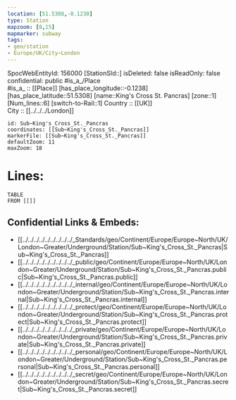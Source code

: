 ```yaml
---
location: [51.5308,-0.1238] 
type: Station 
mapzoom: [8,15] 
mapmarker: subway 
tags:
- geo/station
- Europe/UK/City~London
---
```

SpocWebEntityId: 156000
[StationSId::] 
isDeleted: false
isReadOnly: false
confidential: public
#is_a_/Place  
#is_a_ :: [[Place]] 
[has_place_longitude::-0.1238] 
[has_place_latitude::51.5308] 
[name::King's Cross St. Pancras] 
[zone::1] 
[Num_lines::6] 
[switch-to-Rail::1] 
Country :: [[UK]]  
City :: [[../../../London]]  


```leaflet
id: Sub~King's_Cross_St._Pancras
coordinates: [[Sub~King's_Cross_St._Pancras]] 
markerFile: [[Sub~King's_Cross_St._Pancras]] 
defaultZoom: 11 
maxZoom: 18
```


# Lines: 
```dataview
TABLE 
FROM [[]] 
```

## Confidential Links & Embeds: 
- [[../../../../../../../../../_Standards/geo/Continent/Europe/Europe~North/UK/London~Greater/Underground/Station/Sub~King's_Cross_St._Pancras|Sub~King's_Cross_St._Pancras]] 
- [[../../../../../../../../../_public/geo/Continent/Europe/Europe~North/UK/London~Greater/Underground/Station/Sub~King's_Cross_St._Pancras.public|Sub~King's_Cross_St._Pancras.public]] 
- [[../../../../../../../../../_internal/geo/Continent/Europe/Europe~North/UK/London~Greater/Underground/Station/Sub~King's_Cross_St._Pancras.internal|Sub~King's_Cross_St._Pancras.internal]] 
- [[../../../../../../../../../_protect/geo/Continent/Europe/Europe~North/UK/London~Greater/Underground/Station/Sub~King's_Cross_St._Pancras.protect|Sub~King's_Cross_St._Pancras.protect]] 
- [[../../../../../../../../../_private/geo/Continent/Europe/Europe~North/UK/London~Greater/Underground/Station/Sub~King's_Cross_St._Pancras.private|Sub~King's_Cross_St._Pancras.private]] 
- [[../../../../../../../../../_personal/geo/Continent/Europe/Europe~North/UK/London~Greater/Underground/Station/Sub~King's_Cross_St._Pancras.personal|Sub~King's_Cross_St._Pancras.personal]] 
- [[../../../../../../../../../_secret/geo/Continent/Europe/Europe~North/UK/London~Greater/Underground/Station/Sub~King's_Cross_St._Pancras.secret|Sub~King's_Cross_St._Pancras.secret]] 
